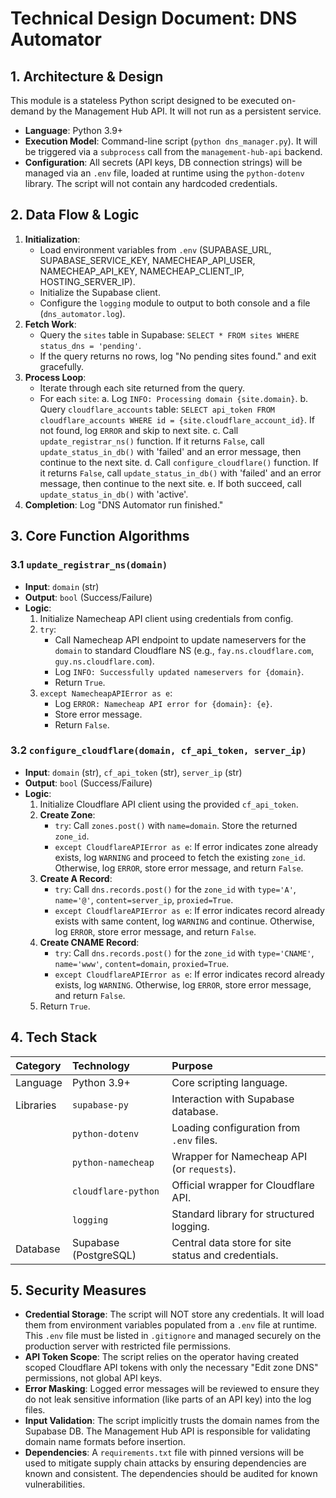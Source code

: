 # Technical Design Document: DNS Automator

## 1. Architecture & Design

This module is a stateless Python script designed to be executed on-demand by the Management Hub API. It will not run as a persistent service.

*   **Language**: Python 3.9+
*   **Execution Model**: Command-line script (`python dns_manager.py`). It will be triggered via a `subprocess` call from the `management-hub-api` backend.
*   **Configuration**: All secrets (API keys, DB connection strings) will be managed via an `.env` file, loaded at runtime using the `python-dotenv` library. The script will not contain any hardcoded credentials.

## 2. Data Flow & Logic

1.  **Initialization**:
    *   Load environment variables from `.env` (SUPABASE_URL, SUPABASE_SERVICE_KEY, NAMECHEAP_API_USER, NAMECHEAP_API_KEY, NAMECHEAP_CLIENT_IP, HOSTING_SERVER_IP).
    *   Initialize the Supabase client.
    *   Configure the `logging` module to output to both console and a file (`dns_automator.log`).
2.  **Fetch Work**:
    *   Query the `sites` table in Supabase: `SELECT * FROM sites WHERE status_dns = 'pending'`.
    *   If the query returns no rows, log "No pending sites found." and exit gracefully.
3.  **Process Loop**:
    *   Iterate through each site returned from the query.
    *   For each `site`:
        a.  Log `INFO: Processing domain {site.domain}`.
        b.  Query `cloudflare_accounts` table: `SELECT api_token FROM cloudflare_accounts WHERE id = {site.cloudflare_account_id}`. If not found, log `ERROR` and skip to next site.
        c.  Call `update_registrar_ns()` function. If it returns `False`, call `update_status_in_db()` with 'failed' and an error message, then continue to the next site.
        d.  Call `configure_cloudflare()` function. If it returns `False`, call `update_status_in_db()` with 'failed' and an error message, then continue to the next site.
        e.  If both succeed, call `update_status_in_db()` with 'active'.
4.  **Completion**: Log "DNS Automator run finished."

## 3. Core Function Algorithms

### 3.1 `update_registrar_ns(domain)`

*   **Input**: `domain` (str)
*   **Output**: `bool` (Success/Failure)
*   **Logic**:
    1.  Initialize Namecheap API client using credentials from config.
    2.  `try`:
        *   Call Namecheap API endpoint to update nameservers for the `domain` to standard Cloudflare NS (e.g., `fay.ns.cloudflare.com`, `guy.ns.cloudflare.com`).
        *   Log `INFO: Successfully updated nameservers for {domain}`.
        *   Return `True`.
    3.  `except NamecheapAPIError as e`:
        *   Log `ERROR: Namecheap API error for {domain}: {e}`.
        *   Store error message.
        *   Return `False`.

### 3.2 `configure_cloudflare(domain, cf_api_token, server_ip)`

*   **Input**: `domain` (str), `cf_api_token` (str), `server_ip` (str)
*   **Output**: `bool` (Success/Failure)
*   **Logic**:
    1.  Initialize Cloudflare API client using the provided `cf_api_token`.
    2.  **Create Zone**:
        *   `try`: Call `zones.post()` with `name=domain`. Store the returned `zone_id`.
        *   `except CloudflareAPIError as e`: If error indicates zone already exists, log `WARNING` and proceed to fetch the existing `zone_id`. Otherwise, log `ERROR`, store error message, and return `False`.
    3.  **Create A Record**:
        *   `try`: Call `dns.records.post()` for the `zone_id` with `type='A'`, `name='@'`, `content=server_ip`, `proxied=True`.
        *   `except CloudflareAPIError as e`: If error indicates record already exists with same content, log `WARNING` and continue. Otherwise, log `ERROR`, store error message, and return `False`.
    4.  **Create CNAME Record**:
        *   `try`: Call `dns.records.post()` for the `zone_id` with `type='CNAME'`, `name='www'`, `content=domain`, `proxied=True`.
        *   `except CloudflareAPIError as e`: If error indicates record already exists, log `WARNING`. Otherwise, log `ERROR`, store error message, and return `False`.
    5.  Return `True`.

## 4. Tech Stack

| Category | Technology | Purpose |
| :--- | :--- | :--- |
| Language | Python 3.9+ | Core scripting language. |
| Libraries | `supabase-py` | Interaction with Supabase database. |
| | `python-dotenv` | Loading configuration from `.env` files. |
| | `python-namecheap` | Wrapper for Namecheap API (or `requests`). |
| | `cloudflare-python` | Official wrapper for Cloudflare API. |
| | `logging` | Standard library for structured logging. |
| Database | Supabase (PostgreSQL) | Central data store for site status and credentials. |

## 5. Security Measures

*   **Credential Storage**: The script will NOT store any credentials. It will load them from environment variables populated from a `.env` file at runtime. This `.env` file must be listed in `.gitignore` and managed securely on the production server with restricted file permissions.
*   **API Token Scope**: The script relies on the operator having created scoped Cloudflare API tokens with only the necessary "Edit zone DNS" permissions, not global API keys.
*   **Error Masking**: Logged error messages will be reviewed to ensure they do not leak sensitive information (like parts of an API key) into the log files.
*   **Input Validation**: The script implicitly trusts the domain names from the Supabase DB. The Management Hub API is responsible for validating domain name formats before insertion.
*   **Dependencies**: A `requirements.txt` file with pinned versions will be used to mitigate supply chain attacks by ensuring dependencies are known and consistent. The dependencies should be audited for known vulnerabilities.